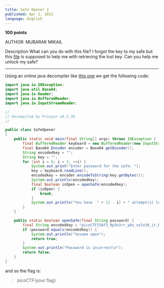 ```yaml
---
title: Safe Opener 2
published: Apr 1, 2023
language: English
---
```



**100 points**

AUTHOR: MUBARAK MIKAIL

Description
What can you do with this file?
I forgot the key to my safe but this [file](https://github.com/LeonGurin/picoCTF-2023/blob/main/Reverse%20Engineering/Safe%20Opener%202/SafeOpener.class) is supposed to help me with retrieving the lost key. Can you help me unlock my safe?

---

Using an online java decompiler like [this one](http://www.javadecompilers.com/) we get the following code:

```java
import java.io.IOException;
import java.util.Base64;
import java.io.Reader;
import java.io.BufferedReader;
import java.io.InputStreamReader;

//
// Decompiled by Procyon v0.5.36
//

public class SafeOpener
{
    public static void main(final String[] args) throws IOException {
        final BufferedReader keyboard = new BufferedReader(new InputStreamReader(System.in));
        final Base64.Encoder encoder = Base64.getEncoder();
        String encodedkey = "";
        String key = "";
        for (int i = 0; i < 3; ++i) {
            System.out.print("Enter password for the safe: ");
            key = keyboard.readLine();
            encodedkey = encoder.encodeToString(key.getBytes());
            System.out.println(encodedkey);
            final boolean isOpen = openSafe(encodedkey);
            if (isOpen) {
                break;
            }
            System.out.println("You have  " + (2 - i) + " attempt(s) left");
        }
    }

    public static boolean openSafe(final String password) {
        final String encodedkey = "picoCTF{SAf3_0p3n3rr_y0u_solv3d_it_b427942b}";
        if (password.equals(encodedkey)) {
            System.out.println("Sesame open");
            return true;
        }
        System.out.println("Password is incorrect\n");
        return false;
    }
}
```

and so the flag is:

> picoCTF{your flag}
